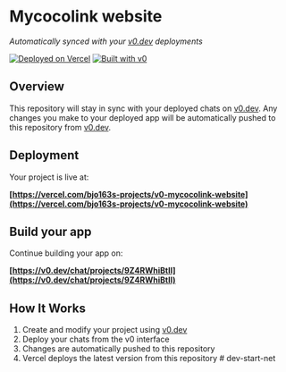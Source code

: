 # Mycocolink website

*Automatically synced with your [v0.dev](https://v0.dev) deployments*

[![Deployed on Vercel](https://img.shields.io/badge/Deployed%20on-Vercel-black?style=for-the-badge&logo=vercel)](https://vercel.com/bjo163s-projects/v0-mycocolink-website)
[![Built with v0](https://img.shields.io/badge/Built%20with-v0.dev-black?style=for-the-badge)](https://v0.dev/chat/projects/9Z4RWhiBtIl)

## Overview

This repository will stay in sync with your deployed chats on [v0.dev](https://v0.dev).
Any changes you make to your deployed app will be automatically pushed to this repository from [v0.dev](https://v0.dev).

## Deployment

Your project is live at:

**[https://vercel.com/bjo163s-projects/v0-mycocolink-website](https://vercel.com/bjo163s-projects/v0-mycocolink-website)**

## Build your app

Continue building your app on:

**[https://v0.dev/chat/projects/9Z4RWhiBtIl](https://v0.dev/chat/projects/9Z4RWhiBtIl)**

## How It Works

1. Create and modify your project using [v0.dev](https://v0.dev)
2. Deploy your chats from the v0 interface
3. Changes are automatically pushed to this repository
4. Vercel deploys the latest version from this repository
#   d e v - s t a r t - n e t  
 